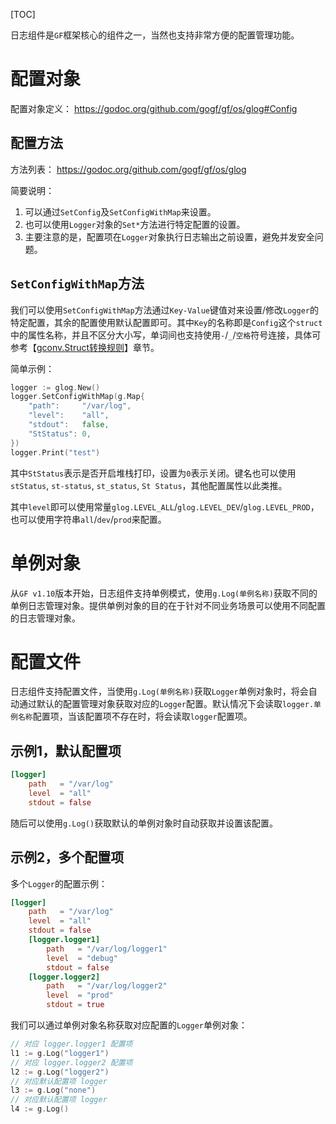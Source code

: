 [TOC]


日志组件是`GF`框架核心的组件之一，当然也支持非常方便的配置管理功能。


# 配置对象

配置对象定义：
https://godoc.org/github.com/gogf/gf/os/glog#Config



## 配置方法
方法列表： https://godoc.org/github.com/gogf/gf/os/glog

简要说明：
1. 可以通过`SetConfig`及`SetConfigWithMap`来设置。
1. 也可以使用`Logger`对象的`Set*`方法进行特定配置的设置。
1. 主要注意的是，配置项在`Logger`对象执行日志输出之前设置，避免并发安全问题。

## `SetConfigWithMap`方法

我们可以使用`SetConfigWithMap`方法通过`Key-Value`键值对来设置/修改`Logger`的特定配置，其余的配置使用默认配置即可。其中`Key`的名称即是`Config`这个`struct`中的属性名称，并且不区分大小写，单词间也支持使用`-`/`_`/`空格`符号连接，具体可参考【[gconv.Struct转换规则](util/gconv/struct.md)】章节。

简单示例：
```go
logger := glog.New()
logger.SetConfigWithMap(g.Map{
    "path":     "/var/log",
    "level":    "all",
    "stdout":   false,
    "StStatus": 0,
})
logger.Print("test")
```
其中`StStatus`表示是否开启堆栈打印，设置为`0`表示关闭。键名也可以使用`stStatus`, `st-status`, `st_status`, `St Status`，其他配置属性以此类推。

其中`level`即可以使用常量`glog.LEVEL_ALL`/`glog.LEVEL_DEV`/`glog.LEVEL_PROD`，也可以使用字符串`all`/`dev`/`prod`来配置。

# 单例对象

从`GF v1.10`版本开始，日志组件支持单例模式，使用`g.Log(单例名称)`获取不同的单例日志管理对象。提供单例对象的目的在于针对不同业务场景可以使用不同配置的日志管理对象。


# 配置文件

日志组件支持配置文件，当使用`g.Log(单例名称)`获取`Logger`单例对象时，将会自动通过默认的配置管理对象获取对应的`Logger`配置。默认情况下会读取`logger.单例名称`配置项，当该配置项不存在时，将会读取`logger`配置项。

## 示例1，默认配置项
```toml
[logger]
    path   = "/var/log"
    level  = "all"
    stdout = false
```
随后可以使用`g.Log()`获取默认的单例对象时自动获取并设置该配置。

## 示例2，多个配置项
多个`Logger`的配置示例：
```toml
[logger]
    path   = "/var/log"
    level  = "all"
    stdout = false
    [logger.logger1]
        path   = "/var/log/logger1"
        level  = "debug"
        stdout = false
    [logger.logger2]
        path   = "/var/log/logger2"
        level  = "prod"
        stdout = true
```
我们可以通过单例对象名称获取对应配置的`Logger`单例对象：
```go
// 对应 logger.logger1 配置项
l1 := g.Log("logger1")
// 对应 logger.logger2 配置项
l2 := g.Log("logger2")
// 对应默认配置项 logger
l3 := g.Log("none")
// 对应默认配置项 logger
l4 := g.Log()
```


